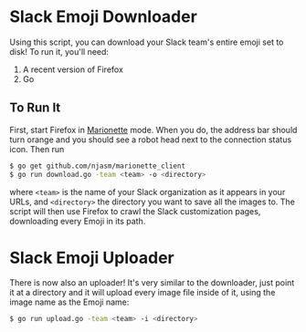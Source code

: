 # Slack Emoji Downloader

Using this script, you can download your Slack team's entire emoji set to disk!
To run it, you'll need:

1. A recent version of Firefox
2. Go

## To Run It

First, start Firefox in
[Marionette](https://firefox-source-docs.mozilla.org/testing/marionette/marionette/index.html)
mode. When you do, the address bar should turn orange and you should see a robot head next
to the connection status icon. Then run

```bash
$ go get github.com/njasm/marionette_client
$ go run download.go -team <team> -o <directory>
```

where `<team>` is the name of your Slack organization as it appears in your
URLs, and `<directory>` the directory you want to save all the images to.  The
script will then use Firefox to crawl the Slack customization pages, downloading
every Emoji in its path.

# Slack Emoji Uploader

There is now also an uploader! It's very similar to the downloader, just point
it at a directory and it will upload every image file inside of it, using the
image name as the Emoji name:

```bash
$ go run upload.go -team <team> -i <directory>
```
